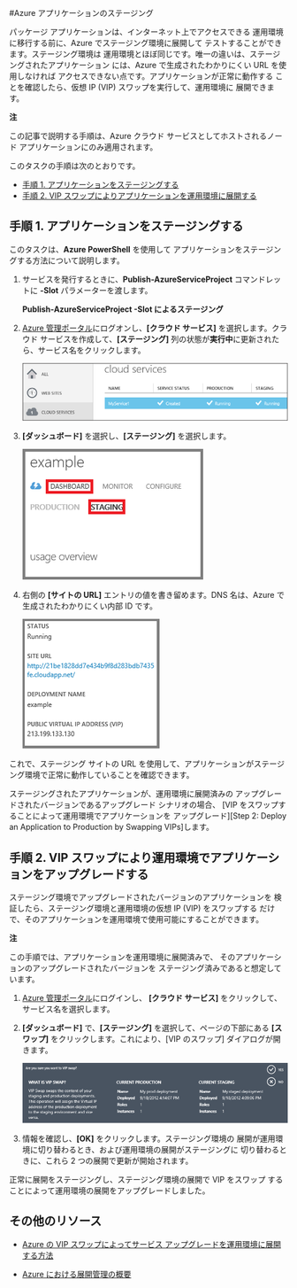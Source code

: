 <properties linkid="dev-nodejs-enablestaging" urlDisplayName="展開のステージング" pageTitle="クラウド サービス展開のステージング (Node.js) - Azure" metaKeywords="Azure のステージング, Azure アプリケーションのステージング, Azure のテスト環境, Azure のステージング環境, Azure 仮想 IP スワップ, Azure VIP スワップ" description="Azure アプリケーションをステージング環境に展開してから、仮想 IP (VIP) スワップを使用して運用環境に展開する方法について説明します。" metaCanonical=" " services="cloud-services" documentationCenter="Node.js" title="Azure アプリケーションのステージング" authors="" solutions="" manager="" editor="" />







#Azure アプリケーションのステージング

パッケージ アプリケーションは、インターネット上でアクセスできる
運用環境に移行する前に、Azure でステージング環境に展開して
テストすることができます。ステージング環境は
運用環境とほぼ同じです。唯一の違いは、ステージングされたアプリケーション
には、Azure で生成されたわかりにくい URL を使用しなければ
アクセスできない点です。アプリケーションが正常に動作する
ことを確認したら、仮想 IP (VIP) スワップを実行して、運用環境に
展開できます。

<div class="dev-callout">
	<b>注</b>
	<p>この記事で説明する手順は、Azure クラウド サービスとしてホストされるノード アプリケーションにのみ適用されます。</p>
	</div>

このタスクの手順は次のとおりです。

-   [手順 1. アプリケーションをステージングする]
-   [手順 2. VIP スワップによりアプリケーションを運用環境に展開する]

<h2><a id="step1"></a>手順 1. アプリケーションをステージングする</h2>

このタスクは、**Azure PowerShell** を使用して
アプリケーションをステージングする方法について説明します。

1. サービスを発行するときに、**Publish-AzureServiceProject**
    コマンドレットに **-Slot** パラメーターを渡します。

    **Publish-AzureServiceProject -Slot によるステージング**

2. [Azure 管理ポータル]にログオンし、**[クラウド サービス]** を選択します。クラウド サービスを作成して、**[ステージング]** 列の状態が**実行中**に更新されたら、サービス名をクリックします。

	![実行中のサービスを表示するポータル][cloud-service]

3. **[ダッシュボード]** を選択し、**[ステージング]** を選択します。

	![クラウド サービス ダッシュボード][cloud-service-dashboard]

4. 右側の **[サイトの URL]** エントリの値を書き留めます。DNS 名は、Azure で生成されたわかりにくい内部 ID です。

    ![サイトの URL][cloud-service-staging-url]

これで、ステージング サイトの URL を使用して、アプリケーションがステージング環境で正常に動作していることを確認できます。

ステージングされたアプリケーションが、運用環境に展開済みの
アップグレードされたバージョンであるアップグレード シナリオの場合、
[VIP をスワップすることによって運用環境でアプリケーションを
アップグレード][Step 2: Deploy an Application to Production by Swapping VIPs]します。

<h2><a id="step2"></a>手順 2. VIP スワップにより運用環境でアプリケーションをアップグレードする</h2>

ステージング環境でアップグレードされたバージョンのアプリケーションを
検証したら、ステージング環境と運用環境の仮想 IP (VIP) をスワップする
だけで、そのアプリケーションを運用環境で使用可能にすることができます。

<div class="dev-callout">
<b>注</b>
<p>この手順では、アプリケーションを運用環境に展開済みで、
そのアプリケーションのアップグレードされたバージョンを
ステージング済みであると想定しています。</p>
</div>

1. [Azure 管理ポータル]にログインし、
    **[クラウド サービス]** をクリックして、サービス名を選択します。

2. **[ダッシュボード]** で、**[ステージング]** を選択して、ページの下部にある **[スワップ]** をクリックします。これにより、[VIP のスワップ]
    ダイアログが開きます。

    ![VIP のスワップ ダイアログ][vip-swap-dialog]

3. 情報を確認し、**[OK]** をクリックします。ステージング環境の
    展開が運用環境に切り替わるとき、および運用環境の展開がステージングに
    切り替わるときに、これら 2 つの展開で更新が開始されます。

正常に展開をステージングし、ステージング環境の展開で VIP をスワップ
することによって運用環境の展開をアップグレードしました。

## その他のリソース

- [Azure の VIP スワップによってサービス アップグレードを運用環境に展開する方法]
- [Azure における展開管理の概要]

  [手順 1. アプリケーションをステージングする]: #step1
  [手順 2. VIP スワップによりアプリケーションを運用環境に展開する]: #step2
  [Azure 管理ポータル]: http://manage.windowsazure.com
[cloud-service]: ./media/cloud-services-nodejs-stage-application/staging-cloud-service-running.png
[cloud-service-dashboard]: ./media/cloud-services-nodejs-stage-application/cloud-service-dashboard-staging.png
  [cloud-service-staging-url]: ./media/cloud-services-nodejs-stage-application/cloud-service-staging-url.png
  [vip-swap-dialog]: ./media/cloud-services-nodejs-stage-application/vip-swap-dialog.png
  [Azure の VIP スワップによってサービス アップグレードを運用環境に展開する方法]: http://msdn.microsoft.com/ja-jp/library/windowsazure/ee517253.aspx
  [Azure における展開管理の概要]: http://msdn.microsoft.com/ja-jp/library/windowsazure/hh386336.aspx

